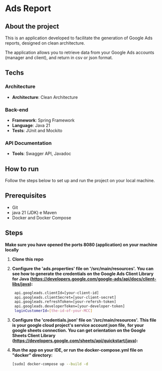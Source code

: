 # Ads Report

## About the project

This is an application developed to facilitate the generation of Google Ads reports, designed on clean architecture.

The application allows you to retrieve data from your Google Ads accounts (manager and client), and return in csv or json format.

## Techs

### Architecture
- **Architecture**: Clean Architecture

### Back-end
- **Framework**: Spring Framework
- **Language**: Java 21
- **Tests**: JUnit and Mockito

### API Documentation
- **Tools**: Swagger API, Javadoc

## How to run

Follow the steps below to set up and run the project on your local machine.

## Prerequisites

- Git
- java 21 (JDK) e Maven
- Docker and Docker Compose

## Steps

**Make sure you have opened the ports 8080 (application) on your machine locally**

1. **Clone this repo**
   
2. **Configure the 'ads.properties' file on '/src/main/resources'.** 
  **You can see how to generate the credentials on the Google Ads Client Library for Java (https://developers.google.com/google-ads/api/docs/client-libs/java):**
   ```bash
    api.googleads.clientId=[your-client-id]
    api.googleads.clientSecret=[your-client-secret]
    api.googleads.refreshToken=[your-refersh-token]
    api.googleads.developerToken=[your-developer-token]
    loginCustomerId=[the-id-of-your-MCC]

3. **Configure the 'credentials.json' file on '/src/main/resources'.**
  **This file is your google cloud project's service account json file,**
  **for your google sheets connection. You can get orientation on the Google Sheets Client Library (https://developers.google.com/sheets/api/quickstart/java):**

3. **Run the app on your IDE, or run the docker-compose.yml file on "docker" directory:**
    ```bash
    [sudo] docker-compose up --build -d
